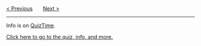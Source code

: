 <a href="/Add-Two-Numbers.md">&lt; Previous</a>
&nbsp;&nbsp;&nbsp;&nbsp;&nbsp;
<a href="https://bledy-guide.repl.co/#cpp">Next &gt;</a>
<hr>
Info is on <a href="https://github.com/BGP100/QuizTime">QuizTime</a>.
<p></p>
<a href="https://github.com/BGP100/QuizTime/blob/main/CPLUSPLUS.md">Click here to go to the quiz, info, and more.</a>
